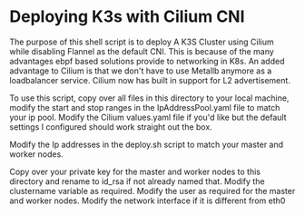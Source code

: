 # Deploying K3s with Cilium CNI

The purpose of this shell script is to deploy A K3S Cluster using Cilium while disabling Flannel as the default CNI. This is because of the many advantages ebpf based solutions provide to networking in K8s. An added advantage to Cilium is that we don't have to use Metallb anymore as a loadbalancer service. Cilium now has built in support for L2 advertisement.

To use this script, copy over all files in this directory to your local machine, modify the start and stop ranges in the IpAddressPool.yaml file to match your ip pool. Modify the Cilium values.yaml file if you'd like but the default settings I configured should work straight out the box.

Modify the Ip addresses in the deploy.sh script to match your master and worker nodes.

Copy over your private key for the master and worker nodes to this directory and rename to id_rsa if not already named that. 
Modify the clustername variable as required. 
Modify the user as required for the master and worker nodes.
Modify the network interface if it is different from eth0

